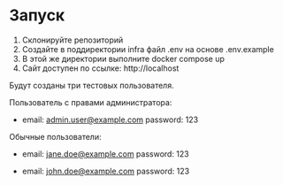 # Запуск

1) Склонируйте репозиторий
2) Создайте в поддиректории infra файл .env на основе .env.example
3) В этой же директории выполните docker compose up
4) Сайт доступен по ссылке: http://localhost

Будут созданы три тестовых пользователя.


Пользователь с правами администратора:

* email: admin.user@example.com
password: 123

Обычные пользователи:

* email: jane.doe@example.com
password: 123

* email: john.doe@example.com
password: 123